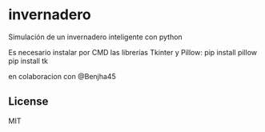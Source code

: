 # invernadero

Simulación de un invernadero inteligente con python

Es necesario instalar por CMD las librerías Tkinter y Pillow:
pip install pillow
pip install tk

en colaboracion con @Benjha45

## License
MIT
